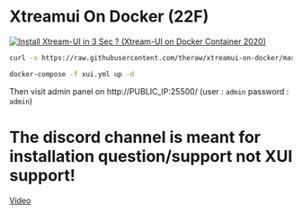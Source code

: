 # Xtreamui On Docker (22F)
[![Install Xtream-UI in 3 Sec ? (Xtream-UI on Docker Container 2020)](https://github.com/theraw/xtreamui-on-docker/raw/master/scr/s1.png)](https://youtu.be/eiDSrA8Z-iw "Install Xtream-UI in 3 Sec ? (Xtream-UI on Docker Container 2020)")

```bash
curl -s https://raw.githubusercontent.com/theraw/xtreamui-on-docker/master/docker-compose.yml > xui.yml

docker-compose -f xui.yml up -d
```

Then visit admin panel on http://PUBLIC_IP:25500/ (user : `admin` password : `admin`)

# The discord channel is meant for installation question/support not XUI support!

[Video](https://discordapp.com/widget?id=700397266090852432&theme=dark)
